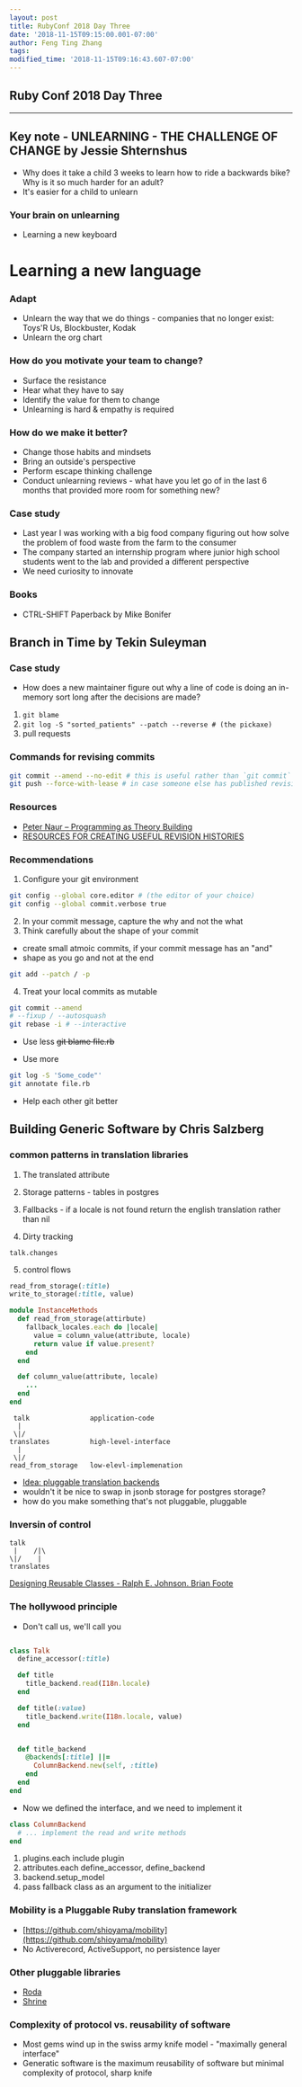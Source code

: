 ```yaml
---
layout: post
title: RubyConf 2018 Day Three
date: '2018-11-15T09:15:00.001-07:00'
author: Feng Ting Zhang
tags:
modified_time: '2018-11-15T09:16:43.607-07:00'
---
```


## Ruby Conf 2018 Day Three

----------

## Key note - UNLEARNING - THE CHALLENGE OF CHANGE by Jessie Shternshus
* Why does it take a child 3 weeks to learn how to ride a backwards bike? Why is it so much harder for an adult?
* It's easier for a child to unlearn

### Your brain on unlearning
* Learning a new keyboard
# Learning a new language

### Adapt
* Unlearn the way that we do things - companies that no longer exist: Toys'R Us, Blockbuster, Kodak
* Unlearn the org chart

### How do you motivate your team to change?
* Surface the resistance
* Hear what they have to say
* Identify the value for them to change
* Unlearning is hard & empathy is required

### How do we make it better?
* Change those habits and mindsets
* Bring an outside's perspective
* Perform escape thinking challenge
* Conduct unlearning reviews - what have you let go of in the last 6 months that provided more room for something new?

### Case study
* Last year I was working with a big food company figuring out how solve the problem of food waste from the farm to the consumer
* The company started an internship program where junior high school students went to the lab and provided a different perspective
* We need curiosity to innovate

### Books
* CTRL-SHIFT Paperback by Mike Bonifer

## Branch in Time by Tekin Suleyman

### Case study
* How does a new maintainer figure out why a line of code is doing an in-memory sort long after the decisions are made?
1. `git blame`
2. `git log -S "sorted_patients" --patch --reverse # (the pickaxe)`
3. pull requests

### Commands for revising commits

```bash
git commit --amend --no-edit # this is useful rather than `git commit` then `git rebase -i`
git push --force-with-lease # in case someone else has published revisions
```

### Resources
* [Peter Naur – Programming as Theory Building](http://pages.cs.wisc.edu/~remzi/Naur.pdf)
* [RESOURCES FOR CREATING USEFUL REVISION HISTORIES](https://tekin.co.uk/)

### Recommendations
1. Configure your git environment
```bash
git config --global core.editor # (the editor of your choice)
git config --global commit.verbose true
```

2. In your commit message, capture the why and not the what
3. Think carefully about the shape of your commit
* create small atmoic commits, if your commit message has an "and"
* shape as you go and not at the end
```bash
git add --patch / -p
```
4. Treat your local commits as mutable
```bash
git commit --amend
# --fixup / --autosquash
git rebase -i # --interactive
```

* Use less
~~git blame file.rb~~

* Use more
```bash
git log -S 'Some_code"'
git annotate file.rb
```

* Help each other git better

## Building Generic Software by Chris Salzberg


### common patterns in translation libraries

1. The translated attribute

2. Storage patterns - tables in postgres

3. Fallbacks - if a locale is not found return the english translation rather than nil

4. Dirty tracking
```
talk.changes
```

5. control flows
```ruby
read_from_storage(:title)
write_to_storage(:title, value)
```

```ruby
module InstanceMethods
  def read_from_storage(attirbute)
    fallback_locales.each do |locale|
      value = column_value(attribute, locale)
      return value if value.present?
    end
  end

  def column_value(attribute, locale)
    ...
  end
end
```

```
 talk               application-code
  |
 \|/
translates          high-level-interface
  |
 \|/
read_from_storage   low-elevl-implemenation
```


* [Idea: pluggable translation backends](https://github.com/globalize/globalize/issues/500)
* wouldn't it be nice to swap in jsonb storage for postgres storage?
* how do you make something that's not pluggable, pluggable


### Inversin of control
```
talk
 |    /|\
\|/    |
translates
```

[Designing Reusable Classes - Ralph E. Johnson. Brian Foote](https://www.cse.msu.edu/~cse870/Input/SS2002/MiniProject/Sources/DRC.pdf)


### The hollywood principle
* Don't call us, we'll call you


```ruby

class Talk
  define_accessor(:title)

  def title
    title_backend.read(I18n.locale)
  end

  def title(:value)
    title_backend.write(I18n.locale, value)
  end


  def title_backend
    @backends[:title] ||=
      ColumnBackend.new(self, :title)
    end
  end
end
```

* Now we defined the interface, and we need to implement it
```ruby
class ColumnBackend
  # ... implement the read and write methods
end
```

1. plugins.each include plugin
2. attributes.each define_accessor, define_backend
3. backend.setup_model
4. pass fallback class as an argument to the initializer

### Mobility is a Pluggable Ruby translation framework
* [https://github.com/shioyama/mobility](https://github.com/shioyama/mobility)
* No Activerecord, ActiveSupport, no persistence layer

### Other pluggable libraries
* [Roda](https://github.com/jeremyevans/roda)
* [Shrine](https://github.com/shrinerb/shrine)


### Complexity of protocol vs. reusability of software
* Most gems wind up in the swiss army knife model - "maximally general interface"
* Generatic software is the maximum reusability of software but minimal complexity of protocol, sharp knife


